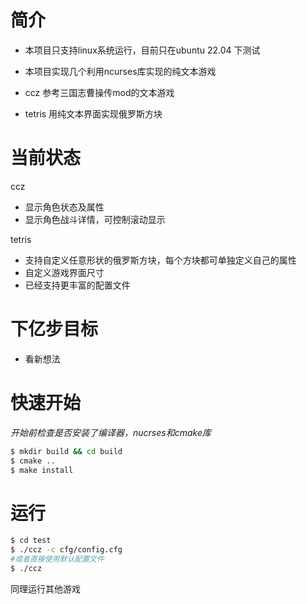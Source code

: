 # 简介
- 本项目只支持linux系统运行，目前只在ubuntu 22.04 下测试
- 本项目实现几个利用ncurses库实现的纯文本游戏

- ccz 参考三国志曹操传mod的文本游戏
- tetris 用纯文本界面实现俄罗斯方块

# 当前状态
ccz
- 显示角色状态及属性
- 显示角色战斗详情，可控制滚动显示

tetris
- 支持自定义任意形状的俄罗斯方块，每个方块都可单独定义自己的属性
- 自定义游戏界面尺寸
- 已经支持更丰富的配置文件
# 下亿步目标
- 看新想法

# 快速开始  
*开始前检查是否安装了编译器，nucrses和cmake库*
```bash
$ mkdir build && cd build
$ cmake ..
$ make install
```
# 运行
```bash
$ cd test
$ ./ccz -c cfg/config.cfg
#或者直接使用默认配置文件 
$ ./ccz
```
同理运行其他游戏